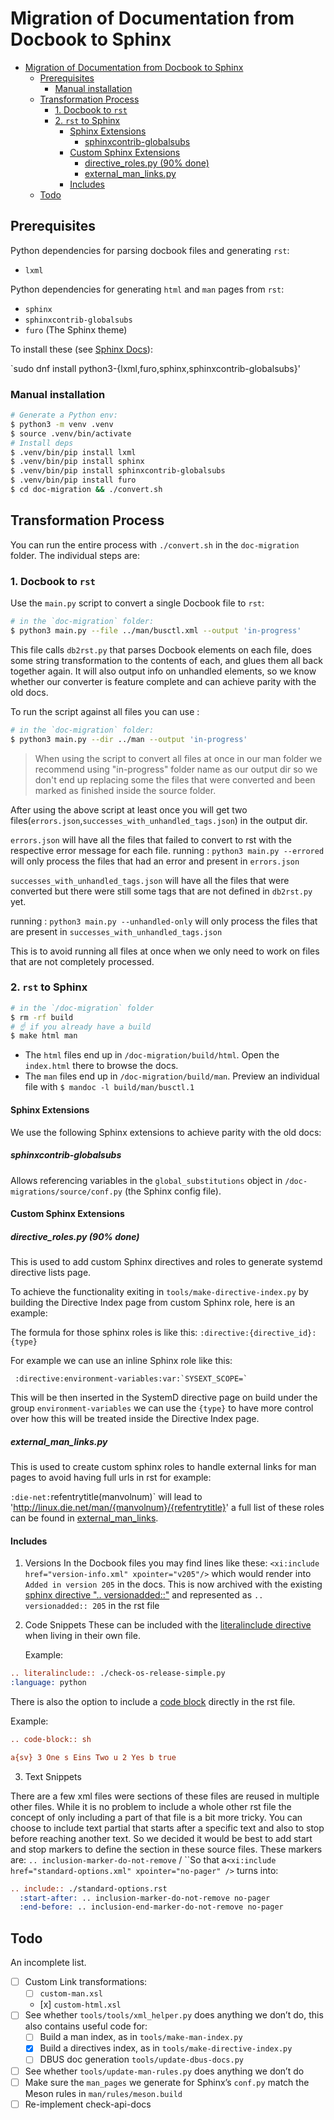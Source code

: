 # Migration of Documentation from Docbook to Sphinx

- [Migration of Documentation from Docbook to Sphinx](#migration-of-documentation-from-docbook-to-sphinx)
  - [Prerequisites](#prerequisites)
    - [Manual installation](#manual-installation)
  - [Transformation Process](#transformation-process)
    - [1. Docbook to `rst`](#1-docbook-to-rst)
    - [2. `rst` to Sphinx](#2-rst-to-sphinx)
      - [Sphinx Extensions](#sphinx-extensions)
        - [sphinxcontrib-globalsubs](#sphinxcontrib-globalsubs)
      - [Custom Sphinx Extensions](#custom-sphinx-extensions)
        - [directive\_roles.py (90% done)](#directive_rolespy-90-done)
        - [external\_man\_links.py](#external_man_linkspy)
      - [Includes](#includes)
  - [Todo](#todo)

## Prerequisites

Python dependencies for parsing docbook files and generating `rst`:

- `lxml`

Python dependencies for generating `html` and `man` pages from `rst`:

- `sphinx`
- `sphinxcontrib-globalsubs`
- `furo` (The Sphinx theme)

To install these (see [Sphinx Docs](https://www.sphinx-doc.org/en/master/tutorial/getting-started.html#setting-up-your-project-and-development-environment)):

`sudo dnf install python3-{lxml,furo,sphinx,sphinxcontrib-globalsubs}'

### Manual installation

```sh
# Generate a Python env:
$ python3 -m venv .venv
$ source .venv/bin/activate
# Install deps
$ .venv/bin/pip install lxml
$ .venv/bin/pip install sphinx
$ .venv/bin/pip install sphinxcontrib-globalsubs
$ .venv/bin/pip install furo
$ cd doc-migration && ./convert.sh
```

## Transformation Process

You can run the entire process with `./convert.sh` in the `doc-migration` folder. The individual steps are:

### 1. Docbook to `rst`

Use the `main.py` script to convert a single Docbook file to `rst`:

```sh
# in the `doc-migration` folder:
$ python3 main.py --file ../man/busctl.xml --output 'in-progress'
```

This file calls `db2rst.py` that parses Docbook elements on each file, does some string transformation to the contents of each, and glues them all back together again. It will also output info on unhandled elements, so we know whether our converter is feature complete and can achieve parity with the old docs.

To run the script against all files you can use :

```sh
# in the `doc-migration` folder:
$ python3 main.py --dir ../man --output 'in-progress'
```

> When using the script to convert all files at once in our man folder we recommend using "in-progress" folder name as our output dir so we don't end up replacing some the files that were converted and been marked as finished inside the source folder.

After using the above script at least once you will get two files(`errors.json`,`successes_with_unhandled_tags.json`) in the output dir.

`errors.json` will have all the files that failed to convert to rst with the respective error message for each file.
running : `python3 main.py --errored` will only process the files that had an error and present in `errors.json`

`successes_with_unhandled_tags.json` will have all the files that were converted but there were still some tags that are not defined in `db2rst.py` yet.

running : `python3 main.py --unhandled-only` will only process the files that are present in `successes_with_unhandled_tags.json`

This is to avoid running all files at once when we only need to work on files that are not completely processed.

### 2. `rst` to Sphinx

```sh
# in the `/doc-migration` folder
$ rm -rf build
# ☝️ if you already have a build
$ make html man
```

- The `html` files end up in `/doc-migration/build/html`. Open the `index.html` there to browse the docs.
- The `man` files end up in `/doc-migration/build/man`. Preview an individual file with `$ mandoc -l build/man/busctl.1`

#### Sphinx Extensions

We use the following Sphinx extensions to achieve parity with the old docs:

##### sphinxcontrib-globalsubs

Allows referencing variables in the `global_substitutions` object in `/doc-migrations/source/conf.py` (the Sphinx config file).

#### Custom Sphinx Extensions

##### directive_roles.py (90% done)

This is used to add custom Sphinx directives and roles to generate systemd directive lists page.

To achieve the functionality exiting in `tools/make-directive-index.py` by building the Directive Index page from custom Sphinx role, here is an example:

The formula for those sphinx roles is like this: `:directive:{directive_id}:{type}`

For example we can use an inline Sphinx role like this:

```
 :directive:environment-variables:var:`SYSEXT_SCOPE=`
```

This will be then inserted in the SystemD directive page on build under the group `environment-variables`
we can use the `{type}` to have more control over how this will be treated inside the Directive Index page.

##### external_man_links.py

This is used to create custom sphinx roles to handle external links for man pages to avoid having full urls in rst for example:

`:die-net:`refentrytitle(manvolnum)` will lead to 'http://linux.die.net/man/{manvolnum}/{refentrytitle}'
a full list of these roles can be found in [external_man_links](source/_ext/external_man_links.py).

#### Includes

1. Versions
   In the Docbook files you may find lines like these: `<xi:include href="version-info.xml" xpointer="v205"/>` which would render into `Added in version 205` in the docs. This is now archived with the existing [sphinx directive ".. versionadded::"](https://www.sphinx-doc.org/en/master/usage/restructuredtext/directives.html#directive-versionadded) and represented as `.. versionadded:: 205` in the rst file

2. Code Snippets
   These can be included with the [literalinclude directive](https://www.sphinx-doc.org/en/master/usage/restructuredtext/directives.html#directive-literalinclude) when living in their own file.

   Example:

  ```rst
  .. literalinclude:: ./check-os-release-simple.py
  :language: python
  ```

  There is also the option to include a [code block](https://www.sphinx-doc.org/en/master/usage/restructuredtext/directives.html#directive-code-block) directly in the rst file.

  Example:

  ```rst
  .. code-block:: sh

  a{sv} 3 One s Eins Two u 2 Yes b true

  ```

3. Text Snippets

  There are a few xml files were sections of these files are reused in multiple other files. While it is no problem to include a whole other rst file the concept of only including a part of that file is a bit more tricky. You can choose to include text partial that starts after a specific text and also to stop before reaching another text. So we decided it would be best to add start and stop markers to define the section in these source files. These markers are: `.. inclusion-marker-do-not-remove` / ``So that a`<xi:include href="standard-options.xml" xpointer="no-pager" />` turns into:

  ```rst
  .. include:: ./standard-options.rst
    :start-after: .. inclusion-marker-do-not-remove no-pager
    :end-before: .. inclusion-end-marker-do-not-remove no-pager
  ```

## Todo

An incomplete list.

- [ ] Custom Link transformations:
  - [ ] `custom-man.xsl`
  - [x] `custom-html.xsl`
- [ ] See whether `tools/tools/xml_helper.py` does anything we don’t do, this also contains useful code for:
  - [ ] Build a man index, as in `tools/make-man-index.py`
  - [x] Build a directives index, as in `tools/make-directive-index.py`
  - [ ] DBUS doc generation `tools/update-dbus-docs.py`
- [ ] See whether `tools/update-man-rules.py` does anything we don’t do
- [ ] Make sure the `man_pages` we generate for Sphinx’s `conf.py` match the Meson rules in `man/rules/meson.build`
- [ ] Re-implement check-api-docs

